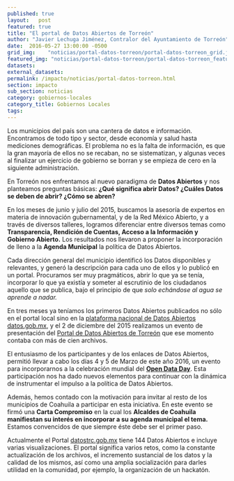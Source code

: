 ```yaml
---
published: true
layout:   post
featured: true
title: "El portal de Datos Abiertos de Torreón"
author: "Javier Lechuga Jiménez, Contralor del Ayuntamiento de Torreón"
date:  2016-05-27 13:00:00 -0500
grid_img:    "noticias/portal-datos-torreon/portal-datos-torreon_grid.jpg"
featured_img: "noticias/portal-datos-torreon/portal-datos-torreon_featured.jpg"
datasets:
external_datasets:
permalink: /impacto/noticias/portal-datos-torreon.html
section: impacto
sub_section: noticias
category: gobiernos-locales
category_title: Gobiernos Locales
tags:
---
```


Los municipios del país son una cantera de datos e información. Encontramos de todo tipo y sector, desde economía y salud hasta mediciones demográficas. El problema no es la falta de información, es que la gran mayoría de ellos no se recaban, no se sistematizan, y algunas veces al finalizar un ejercicio de gobierno se borran y se empieza de cero en la siguiente administración.

En Torreón nos enfrentamos al nuevo paradigma de **Datos Abiertos** y nos planteamos preguntas básicas: **¿Qué significa abrir Datos? ¿Cuáles Datos se deben de abrir? ¿Cómo se abren?**

En los meses de junio y julio del 2015, buscamos la asesoría de expertos en materia de innovación gubernamental, y de la Red México Abierto, y a través de diversos talleres, logramos diferenciar entre diversos temas como **Transparencia, Rendición de Cuentas, Acceso a la Información y Gobierno Abierto.** Los resultados nos llevaron a proponer la incorporación de lleno a la **Agenda Municipal** la política de Datos Abiertos.

Cada dirección general del municipio identificó los Datos disponibles y relevantes, y generó la descripción para cada uno de ellos y lo publicó en un portal. Procuramos ser muy pragmáticos, abrir lo que ya se tenía, incorporar lo que ya existía y someter al escrutinio de los ciudadanos aquello que se publica, bajo el principio de que *solo echándose al agua se aprende a nadar.*

En tres meses ya teníamos los primeros Datos Abiertos publicados no sólo en el portal local sino en la [plataforma nacional de Datos Abiertos datos.gob.mx](http://busca.datos.gob.mx/#!/instituciones/ayuntamiento-de-torreon/), y el 2 de diciembre del 2015 realizamos un evento de presentación del [Portal de Datos Abiertos de Torreón](Portal%20de%20Datos%20Abiertos%20de%20Torre%C3%B3n) que ese momento contaba con más de cien archivos.

El entusiasmo de los participantes y de los enlaces de Datos Abiertos, permitió llevar a cabo los días 4 y 5 de Marzo de este año 2016, un evento para incorporarnos a la celebración mundial del **[Open Data Day](http://datos.gob.mx/impacto/avances/dia-internacional-datos-abiertos.html)**. Esta participación nos ha dado nuevos elementos para continuar con la dinámica de instrumentar el impulso a la política de Datos Abiertos.

Además, hemos contado con la motivación para invitar al resto de los municipios de Coahuila a participar en esta iniciativa. En este evento se firmó una **Carta Compromiso** en la cual los **Alcaldes de Coahuila manifiestan su interés en incorporar a su agenda municipal el tema.** Estamos convencidos de que siempre éste  debe ser el primer paso.

Actualmente el Portal [datostrc.gob.mx](datostrc.gob.mx) tiene 144 Datos Abiertos e incluye varias visualizaciones. El portal significa varios retos, como la constante actualización de los archivos, el incremento sustancial de los datos y la calidad de los mismos, así como una amplia socialización para darles utilidad en la comunidad, por ejemplo, la organización de un hackatón.
